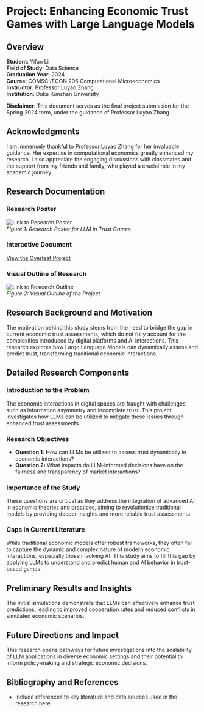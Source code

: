 # Project: Enhancing Economic Trust Games with Large Language Models

## Overview
**Student**: Yifan Li  
**Field of Study**: Data Science  
**Graduation Year**: 2024  
**Course**: COMSCI/ECON 206 Computational Microeconomics  
**Instructor**: Professor Luyao Zhang  
**Institution**: Duke Kunshan University  

**Disclaimer**: This document serves as the final project submission for the Spring 2024 term, under the guidance of Professor Luyao Zhang.

## Acknowledgments
I am immensely thankful to Professor Luyao Zhang for her invaluable guidance. Her expertise in computational economics greatly enhanced my research. I also appreciate the engaging discussions with classmates and the support from my friends and family, who played a crucial role in my academic journey.

## Research Documentation

### Research Poster
![Link to Research Poster](path_to_research_poster.jpg)  
*Figure 1: Research Poster for LLM in Trust Games*

### Interactive Document
[View the Overleaf Project](URL_to_shared_view_overleaf)

### Visual Outline of Research
![Link to Research Outline](path_to_research_outline.jpg)  
*Figure 2: Visual Outline of the Project*

## Research Background and Motivation
The motivation behind this study stems from the need to bridge the gap in current economic trust assessments, which do not fully account for the complexities introduced by digital platforms and AI interactions. This research explores how Large Language Models can dynamically assess and predict trust, transforming traditional economic interactions.

## Detailed Research Components

### Introduction to the Problem
The economic interactions in digital spaces are fraught with challenges such as information asymmetry and incomplete trust. This project investigates how LLMs can be utilized to mitigate these issues through enhanced trust assessments.

### Research Objectives
- **Question 1:** How can LLMs be utilized to assess trust dynamically in economic interactions?
- **Question 2:** What impacts do LLM-informed decisions have on the fairness and transparency of market interactions?

### Importance of the Study
These questions are critical as they address the integration of advanced AI in economic theories and practices, aiming to revolutionize traditional models by providing deeper insights and more reliable trust assessments.

### Gaps in Current Literature
While traditional economic models offer robust frameworks, they often fail to capture the dynamic and complex nature of modern economic interactions, especially those involving AI. This study aims to fill this gap by applying LLMs to understand and predict human and AI behavior in trust-based games.

## Preliminary Results and Insights
The initial simulations demonstrate that LLMs can effectively enhance trust predictions, leading to improved cooperation rates and reduced conflicts in simulated economic scenarios.

## Future Directions and Impact
This research opens pathways for future investigations into the scalability of LLM applications in diverse economic settings and their potential to inform policy-making and strategic economic decisions.

## Bibliography and References
- Include references to key literature and data sources used in the research here.


